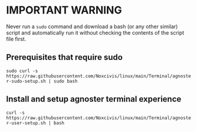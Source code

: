 # IMPORTANT WARNING
Never run a `sudo` command and download a bash (or any other similar) script and automatically run it without checking the contents of the script file first.

## Prerequisites that require sudo
`sudo curl -s https://raw.githubusercontent.com/Noxcivis/linux/main/Terminal/agnoster-sudo-setup.sh | sudo bash`

## Install and setup agnoster terminal experience
`curl -s https://raw.githubusercontent.com/Noxcivis/linux/main/Terminal/agnoster-user-setup.sh | bash`
